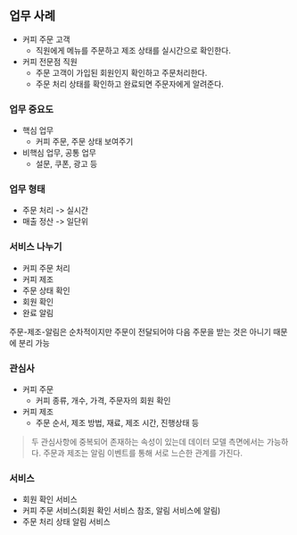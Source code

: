 ## 업무 사례
- 커피 주문 고객
  - 직원에게 메뉴를 주문하고 제조 상태를 실시간으로 확인한다.
- 커피 전문점 직원
  - 주문 고객이 가입된 회원인지 확인하고 주문처리한다.
  - 주문 처리 상태를 확인하고 완료되면 주문자에게 알려준다.

### 업무 중요도
- 핵심 업무
  - 커피 주문, 주문 상태 보여주기
- 비핵심 업무, 공통 업무
  - 설문, 쿠폰, 광고 등

### 업무 형태
- 주문 처리 -> 실시간
- 매출 정산 -> 일단위

### 서비스 나누기
- 커피 주문 처리
- 커피 제조
- 주문 상태 확인
- 회원 확인
- 완료 알림

주문-제조-알림은 순차적이지만 주문이 전달되어야 다음 주문을 받는 것은 아니기 때문에 분리 가능

### 관심사
- 커피 주문
  - 커피 종류, 개수, 가격, 주문자의 회원 확인
- 커피 제조
  - 주문 순서, 제조 방법, 재료, 제조 시간, 진행상태 등
> 두 관심사항에 중복되어 존재하는 속성이 있는데 데이터 모델 측면에서는 가능하다.
> 주문과 제조는 알림 이벤트를 통해 서로 느슨한 관계를 가진다.

### 서비스
- 회원 확인 서비스
- 커피 주문 서비스(회원 확인 서비스 참조, 알림 서비스에 알림)
- 주문 처리 상태 알림 서비스